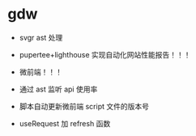 # gdw

- svgr ast 处理

- pupertee+lighthouse 实现自动化网站性能报告！！！

- 微前端！！！

- 通过 ast 监听 api 使用率

- 脚本自动更新微前端 script 文件的版本号

- useRequest 加 refresh 函数
